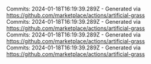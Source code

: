 Commits: 2024-01-18T16:19:39.289Z - Generated via https://github.com/marketplace/actions/artificial-grass
<br>
Commits: 2024-01-18T16:19:39.289Z - Generated via https://github.com/marketplace/actions/artificial-grass
<br>
Commits: 2024-01-18T16:19:39.289Z - Generated via https://github.com/marketplace/actions/artificial-grass
<br>
Commits: 2024-01-18T16:19:39.289Z - Generated via https://github.com/marketplace/actions/artificial-grass
<br>
